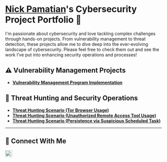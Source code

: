 # <a href="https://www.linkedin.com/in/nick-pamatian-b8828b28a/">Nick Pamatian</a>'s Cybersecurity Project Portfolio 🔐

I'm passionate about cybersecurity and love tackling complex challenges through hands-on projects. From vulnerability management to threat detection, these projects allow me to dive deep into the ever-evolving landscape of cybersecurity. Please feel free to check them out and see the work I’ve put into enhancing security operations and processes!


## ⚠️ Vulnerability Management Projects

- **[Vulnerability Management Program Implementation](https://github.com/nickpamatian/vulnerability-management-program/tree/main)**

## 🚨 Threat Hunting and Security Operations

- **[Threat Hunting Scenario (Tor Browser Usage)](https://github.com/nickpamatian/threat-hunting-scenario-tor)**
- **[Threat Hunting Scenario (Unauthorized Remote Access Tool Usage)](https://github.com/nickpamatian/threat-hunting-scenario-unauthorized-remote-access-tool-usage)**
- **[Threat Hunting Scenario (Persistence via Suspicious Scheduled Task)](https://github.com/nickpamatian/threat-hunting-scenario-persistence-via-suspicious-scheduled-task)**

<hr/>

## 🤳 Connect With Me



[<img align="left" alt="___________ | LinkedIn" width="22px" src="https://cdn.jsdelivr.net/npm/simple-icons@v3/icons/linkedin.svg" />][linkedin]



[linkedin]: https://www.linkedin.com/in/nick-pamatian-b8828b28a/

<!--
<img width="35" alt="image" src="https://github.com/user-attachments/assets/2f41c7cd-5ea8-4475-b451-a37161b6c3fb"> 
<img width="35" alt="image" src="https://github.com/user-attachments/assets/77649969-9910-4994-8b96-74a116cfb2a8">
-->
